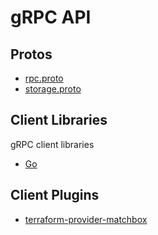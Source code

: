 # gRPC API

## Protos

* [rpc.proto](https://github.com/poseidon/matchbox/blob/master/matchbox/rpc/rpcpb/rpc.proto)
* [storage.proto](https://github.com/poseidon/matchbox/blob/master/matchbox/storage/storagepb/storage.proto)

## Client Libraries

gRPC client libraries

* [Go](https://godoc.org/github.com/poseidon/matchbox/matchbox/client)

## Client Plugins

* [terraform-provider-matchbox](https://github.com/poseidon/terraform-provider-matchbox)
